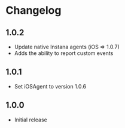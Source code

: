# Changelog

## 1.0.2
- Update native Instana agents (iOS => 1.0.7)
- Adds the ability to report custom events

## 1.0.1
- Set iOSAgent to version 1.0.6

## 1.0.0

- Initial release
